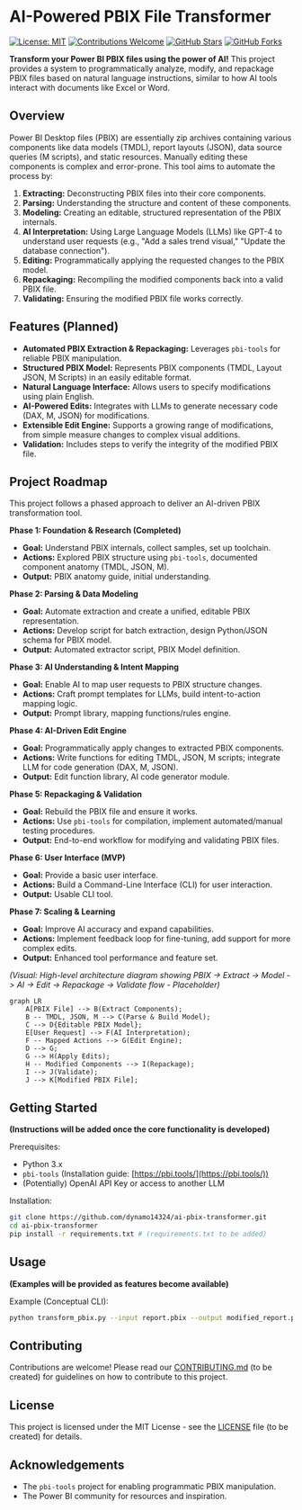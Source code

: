
# AI-Powered PBIX File Transformer

[![License: MIT](https://img.shields.io/badge/License-MIT-yellow.svg)](https://opensource.org/licenses/MIT)
[![Contributions Welcome](https://img.shields.io/badge/Contributions-Welcome-brightgreen.svg?style=flat)](CONTRIBUTING.md)
[![GitHub Stars](https://img.shields.io/github/stars/dynamo14324/ai-pbix-transformer?style=social)](https://github.com/dynamo14324/ai-pbix-transformer/stargazers)
[![GitHub Forks](https://img.shields.io/github/forks/dynamo14324/ai-pbix-transformer?style=social)](https://github.com/dynamo14324/ai-pbix-transformer/network/members)

**Transform your Power BI PBIX files using the power of AI!** This project provides a system to programmatically analyze, modify, and repackage PBIX files based on natural language instructions, similar to how AI tools interact with documents like Excel or Word.

## Overview

Power BI Desktop files (PBIX) are essentially zip archives containing various components like data models (TMDL), report layouts (JSON), data source queries (M scripts), and static resources. Manually editing these components is complex and error-prone. This tool aims to automate the process by:

1.  **Extracting:** Deconstructing PBIX files into their core components.
2.  **Parsing:** Understanding the structure and content of these components.
3.  **Modeling:** Creating an editable, structured representation of the PBIX internals.
4.  **AI Interpretation:** Using Large Language Models (LLMs) like GPT-4 to understand user requests (e.g., "Add a sales trend visual," "Update the database connection").
5.  **Editing:** Programmatically applying the requested changes to the PBIX model.
6.  **Repackaging:** Recompiling the modified components back into a valid PBIX file.
7.  **Validating:** Ensuring the modified PBIX file works correctly.

## Features (Planned)

*   **Automated PBIX Extraction & Repackaging:** Leverages `pbi-tools` for reliable PBIX manipulation.
*   **Structured PBIX Model:** Represents PBIX components (TMDL, Layout JSON, M Scripts) in an easily editable format.
*   **Natural Language Interface:** Allows users to specify modifications using plain English.
*   **AI-Powered Edits:** Integrates with LLMs to generate necessary code (DAX, M, JSON) for modifications.
*   **Extensible Edit Engine:** Supports a growing range of modifications, from simple measure changes to complex visual additions.
*   **Validation:** Includes steps to verify the integrity of the modified PBIX file.

## Project Roadmap

This project follows a phased approach to deliver an AI-driven PBIX transformation tool.

**Phase 1: Foundation & Research (Completed)**
*   **Goal:** Understand PBIX internals, collect samples, set up toolchain.
*   **Actions:** Explored PBIX structure using `pbi-tools`, documented component anatomy (TMDL, JSON, M).
*   **Output:** PBIX anatomy guide, initial understanding.

**Phase 2: Parsing & Data Modeling**
*   **Goal:** Automate extraction and create a unified, editable PBIX representation.
*   **Actions:** Develop script for batch extraction, design Python/JSON schema for PBIX model.
*   **Output:** Automated extractor script, PBIX Model definition.

**Phase 3: AI Understanding & Intent Mapping**
*   **Goal:** Enable AI to map user requests to PBIX structure changes.
*   **Actions:** Craft prompt templates for LLMs, build intent-to-action mapping logic.
*   **Output:** Prompt library, mapping functions/rules engine.

**Phase 4: AI-Driven Edit Engine**
*   **Goal:** Programmatically apply changes to extracted PBIX components.
*   **Actions:** Write functions for editing TMDL, JSON, M scripts; integrate LLM for code generation (DAX, M, JSON).
*   **Output:** Edit function library, AI code generator module.

**Phase 5: Repackaging & Validation**
*   **Goal:** Rebuild the PBIX file and ensure it works.
*   **Actions:** Use `pbi-tools` for compilation, implement automated/manual testing procedures.
*   **Output:** End-to-end workflow for modifying and validating PBIX files.

**Phase 6: User Interface (MVP)**
*   **Goal:** Provide a basic user interface.
*   **Actions:** Build a Command-Line Interface (CLI) for user interaction.
*   **Output:** Usable CLI tool.

**Phase 7: Scaling & Learning**
*   **Goal:** Improve AI accuracy and expand capabilities.
*   **Actions:** Implement feedback loop for fine-tuning, add support for more complex edits.
*   **Output:** Enhanced tool performance and feature set.

*(Visual: High-level architecture diagram showing PBIX -> Extract -> Model -> AI -> Edit -> Repackage -> Validate flow - Placeholder)*
```mermaid
graph LR
    A[PBIX File] --> B(Extract Components); 
    B -- TMDL, JSON, M --> C(Parse & Build Model);
    C --> D{Editable PBIX Model};
    E[User Request] --> F(AI Interpretation);
    F -- Mapped Actions --> G(Edit Engine);
    D --> G;
    G --> H(Apply Edits);
    H -- Modified Components --> I(Repackage);
    I --> J(Validate);
    J --> K[Modified PBIX File];
```

## Getting Started

**(Instructions will be added once the core functionality is developed)**

Prerequisites:
*   Python 3.x
*   `pbi-tools` (Installation guide: [https://pbi.tools/](https://pbi.tools/))
*   (Potentially) OpenAI API Key or access to another LLM

Installation:
```bash
git clone https://github.com/dynamo14324/ai-pbix-transformer.git
cd ai-pbix-transformer
pip install -r requirements.txt # (requirements.txt to be added)
```

## Usage

**(Examples will be provided as features become available)**

Example (Conceptual CLI):
```bash
python transform_pbix.py --input report.pbix --output modified_report.pbix --request "Add a new measure 'Total Profit' as SUM(Sales[Revenue]) - SUM(Sales[Cost])"
```

## Contributing

Contributions are welcome! Please read our [CONTRIBUTING.md](CONTRIBUTING.md) (to be created) for guidelines on how to contribute to this project.

## License

This project is licensed under the MIT License - see the [LICENSE](LICENSE) file (to be created) for details.

## Acknowledgements

*   The `pbi-tools` project for enabling programmatic PBIX manipulation.
*   The Power BI community for resources and inspiration.

